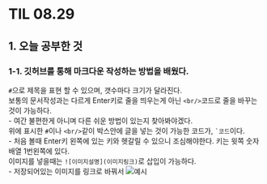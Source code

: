 # TIL 08.29
## 1. 오늘 공부한 것
### 1-1. 깃허브를 통해 마크다운 작성하는 방법을 배웠다.
`#`으로 제목을 표현 할 수 있으며, 갯수마다 크기가 달라진다.<br/> 보통의 문서작성과는 다르게 Enter키로 줄을 띄우는게 아닌 `<br/>`코드로 줄을 바꾸는 것이 가능하다.
<br/> - 여간 불편한게 아니며 다른 쉬운 방법이 있는지 찾아봐야겠다.
<br/> 위에 표시한 `#`이나 `<br/>`같이 박스안에 글을 넣는 것이 가능한 코드가, `` `코드 ``이다. 
<br/> - 처음 볼때 Enter키 왼쪽에 있는 키와 헷갈릴 수 있으니 조심해야한다. 키는 윗쪽 숫자배열 1번왼쪽에 있다.
<br/> 이미지를 넣을때는 ``![이미지설명](이미지링크)``로 삽입이 가능하다.
<br/> - 저장되어있는 이미지를 링크로 바꿔서 
 ![예시]()
 
